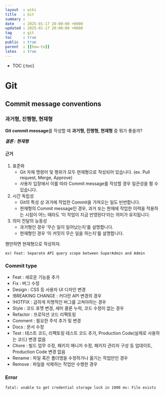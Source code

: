 ```yaml
---
layout  : wiki
title   : Git
summary :
date    : 2025-01-17 20:00:00 +0900
updated : 2025-01-17 20:00:00 +0900
tag     : git
toc     : true
public  : true
parent  : [[how-to]]
latex   : true
---
```

* TOC
{:toc}

# Git

## Commit message conventions

### 과거형, 진행형, 현재형

**Git commit message**를 작성할 때 **과거형, 진행형, 현재형** 중 뭐가 좋을까?

_**결론 : 현재형**_

#### 근거

1. 표준화
    - Git 자체 명령어 및 행위가 모두 현재형으로 작성되어 있습니다. (ex. Pull request, Merge, Approve)
    - 사용자 입장에서 이를 따라 Commit message를 작성할 경우 일관성을 띌 수 있습니다.
2. 시간 독립성
    - Git의 특성 상 과거에 작업한 Commit을 가져오는 일도 빈번합니다.
    - 현재형의 Commit message인 경우, 과거 또는 현재에 작업한 이력을 적용하는 시점이 어느 때라도 ‘이 작업이 지금 반영된다‘라는 의미가 유지됩니다.
3. 의미 전달의 능동성
    - 과거형인 경우 ‘무슨 일이 일어났는지‘를 설명합니다.
    - 현재형인 경우 ‘이 커밋이 무슨 일을 하는지’를 설명합니다.


웬만하면 현재형으로 작성하자.
```
ex) Feat: Separate API query scope between SuperAdmin and Admin
```

### Commit type

- Feat : 새로운 기능을 추가
- Fix : 버그 수정
- Design : CSS 등 사용자 UI 디자인 변경
- !BREAKING CHANGE : 커다란 API 변경의 경우
- !HOTFIX : 급하게 치명적인 버그를 고쳐야하는 경우
- Style : 코드 포맷 변경, 세미 콜론 누락, 코드 수정이 없는 경우
- Refactor : 프로덕션 코드 리팩토링
- Comment : 필요한 주석 추가 및 변경
- Docs : 문서 수정
- Test : 테스트 코드, 리펙토링 테스트 코드 추가, Production Code(실제로 사용하는 코드) 변경 없음
- Chore : 빌드 업무 수정, 패키지 매니저 수정, 패키지 관리자 구성 등 업데이트, Production Code 변경 없음
- Rename : 파일 혹은 폴더명을 수정하거나 옮기는 작업만인 경우
- Remove : 파일을 삭제하는 작업만 수행한 경우


### Error

```shell
fatal: unable to get credential storage lock in 1000 ms: File exists
```

